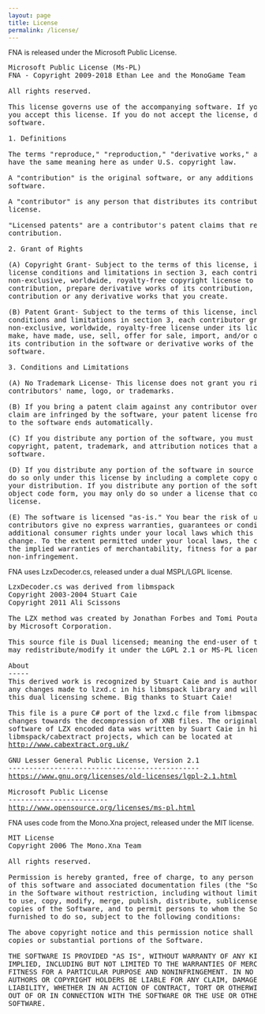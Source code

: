 ```yaml
---
layout: page
title: License
permalink: /license/
---
```


<p>FNA is released under the Microsoft Public License.</p>

<pre class="license">
Microsoft Public License (Ms-PL)
FNA - Copyright 2009-2018 Ethan Lee and the MonoGame Team

All rights reserved.

This license governs use of the accompanying software. If you use the software,
you accept this license. If you do not accept the license, do not use the
software.

1. Definitions

The terms "reproduce," "reproduction," "derivative works," and "distribution"
have the same meaning here as under U.S. copyright law.

A "contribution" is the original software, or any additions or changes to the
software.

A "contributor" is any person that distributes its contribution under this
license.

"Licensed patents" are a contributor's patent claims that read directly on its
contribution.

2. Grant of Rights

(A) Copyright Grant- Subject to the terms of this license, including the
license conditions and limitations in section 3, each contributor grants you a
non-exclusive, worldwide, royalty-free copyright license to reproduce its
contribution, prepare derivative works of its contribution, and distribute its
contribution or any derivative works that you create.

(B) Patent Grant- Subject to the terms of this license, including the license
conditions and limitations in section 3, each contributor grants you a
non-exclusive, worldwide, royalty-free license under its licensed patents to
make, have made, use, sell, offer for sale, import, and/or otherwise dispose of
its contribution in the software or derivative works of the contribution in the
software.

3. Conditions and Limitations

(A) No Trademark License- This license does not grant you rights to use any
contributors' name, logo, or trademarks.

(B) If you bring a patent claim against any contributor over patents that you
claim are infringed by the software, your patent license from such contributor
to the software ends automatically.

(C) If you distribute any portion of the software, you must retain all
copyright, patent, trademark, and attribution notices that are present in the
software.

(D) If you distribute any portion of the software in source code form, you may
do so only under this license by including a complete copy of this license with
your distribution. If you distribute any portion of the software in compiled or
object code form, you may only do so under a license that complies with this
license.

(E) The software is licensed "as-is." You bear the risk of using it. The
contributors give no express warranties, guarantees or conditions. You may have
additional consumer rights under your local laws which this license cannot
change. To the extent permitted under your local laws, the contributors exclude
the implied warranties of merchantability, fitness for a particular purpose and
non-infringement.
</pre>


<p>FNA uses LzxDecoder.cs, released under a dual MSPL/LGPL license.</p>

<pre class="license">
LzxDecoder.cs was derived from libmspack
Copyright 2003-2004 Stuart Caie
Copyright 2011 Ali Scissons

The LZX method was created by Jonathan Forbes and Tomi Poutanen, adapted
by Microsoft Corporation.

This source file is Dual licensed; meaning the end-user of this source file
may redistribute/modify it under the LGPL 2.1 or MS-PL licenses.

About
-----
This derived work is recognized by Stuart Caie and is authorized to adapt
any changes made to lzxd.c in his libmspack library and will still retain
this dual licensing scheme. Big thanks to Stuart Caie!

This file is a pure C# port of the lzxd.c file from libmspack, with minor
changes towards the decompression of XNB files. The original decompression
software of LZX encoded data was written by Suart Caie in his
libmspack/cabextract projects, which can be located at
<a href="http://www.cabextract.org.uk/">http://www.cabextract.org.uk/</a>

GNU Lesser General Public License, Version 2.1
----------------------------------------------
<a href="https://www.gnu.org/licenses/old-licenses/lgpl-2.1.html">https://www.gnu.org/licenses/old-licenses/lgpl-2.1.html</a>

Microsoft Public License
------------------------
<a href="http://www.opensource.org/licenses/ms-pl.html">http://www.opensource.org/licenses/ms-pl.html</a>
</pre>


<p>FNA uses code from the Mono.Xna project, released under the MIT license.</p>

<pre class="license">
MIT License
Copyright 2006 The Mono.Xna Team

All rights reserved.

Permission is hereby granted, free of charge, to any person obtaining a copy
of this software and associated documentation files (the "Software"), to deal
in the Software without restriction, including without limitation the rights
to use, copy, modify, merge, publish, distribute, sublicense, and/or sell
copies of the Software, and to permit persons to whom the Software is
furnished to do so, subject to the following conditions:

The above copyright notice and this permission notice shall be included in all
copies or substantial portions of the Software.

THE SOFTWARE IS PROVIDED "AS IS", WITHOUT WARRANTY OF ANY KIND, EXPRESS OR
IMPLIED, INCLUDING BUT NOT LIMITED TO THE WARRANTIES OF MERCHANTABILITY,
FITNESS FOR A PARTICULAR PURPOSE AND NONINFRINGEMENT. IN NO EVENT SHALL THE
AUTHORS OR COPYRIGHT HOLDERS BE LIABLE FOR ANY CLAIM, DAMAGES OR OTHER
LIABILITY, WHETHER IN AN ACTION OF CONTRACT, TORT OR OTHERWISE, ARISING FROM,
OUT OF OR IN CONNECTION WITH THE SOFTWARE OR THE USE OR OTHER DEALINGS IN THE
SOFTWARE.
</pre>
